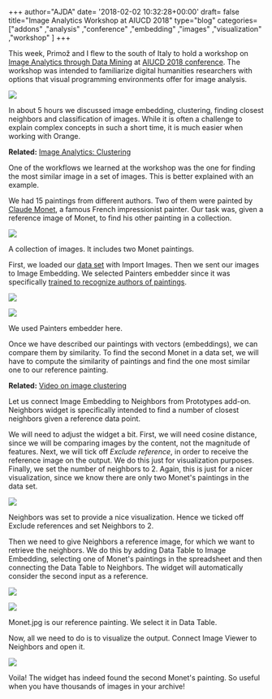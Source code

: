 +++
author="AJDA"
date= '2018-02-02 10:32:28+00:00'
draft= false
title="Image Analytics Workshop at AIUCD 2018"
type="blog"
categories=["addons" ,"analysis" ,"conference" ,"embedding" ,"images" ,"visualization"  ,"workshop" ]
+++

This week, Primož and I flew to the south of Italy to hold a workshop on [Image Analytics through Data Mining](http://www.aiucd2018.uniba.it/workshops.html) at [AIUCD 2018 conference](http://www.aiucd2018.uniba.it/index.html). The workshop was intended to familiarize digital humanities researchers with options that visual programming environments offer for image analysis.

![](/images/2018/02/IMG_20180130_172350.jpg)

In about 5 hours we discussed image embedding, clustering, finding closest neighbors and classification of images. While it is often a challenge to explain complex concepts in such a short time, it is much easier when working with Orange.


**Related:** [Image Analytics: Clustering](/blog/2017/04/03/image-analytics-clustering/)


One of the workflows we learned at the workshop was the one for finding the most similar image in a set of images. This is better explained with an example.

We had 15 paintings from different authors. Two of them were painted by [Claude Monet](https://en.wikipedia.org/wiki/Claude_Monet), a famous French impressionist painter. Our task was, given a reference image of Monet, to find his other painting in a collection.

![](/images/2018/02/Screen-Shot-2018-02-02-at-10.33.07.png)

A collection of images. It includes two Monet paintings.

First, we loaded our [data set](http://file.biolab.si/images/Paintings.zip) with Import Images. Then we sent our images to Image Embedding. We selected Painters embedder since it was specifically [trained to recognize authors of paintings](http://blog.kaggle.com/2016/11/17/painter-by-numbers-competition-1st-place-winners-interview-nejc-ilenic/).

![](/images/2018/02/Screen-Shot-2018-02-02-at-10.33.54.png)


![](/images/2018/02/Screen-Shot-2018-02-02-at-10.34.51.png)

We used Painters embedder here.

Once we have described our paintings with vectors (embeddings), we can compare them by similarity. To find the second Monet in a data set, we will have to compute the similarity of paintings and find the one most similar one to our reference painting.


**Related:** [Video on image clustering](https://www.youtube.com/watch?v=Iu8g2Twjn9U)


Let us connect Image Embedding to Neighbors from Prototypes add-on. Neighbors widget is specifically intended to find a number of closest neighbors given a reference data point.

We will need to adjust the widget a bit. First, we will need cosine distance, since we will be comparing images by the content, not the magnitude of features. Next, we will tick off _Exclude reference_, in order to receive the reference image on the output. We do this just for visualization purposes. Finally, we set the number of neighbors to 2. Again, this is just for a nicer visualization, since we know there are only two Monet's paintings in the data set.

![](/images/2018/02/Screen-Shot-2018-02-02-at-10.42.59.png)

Neighbors was set to provide a nice visualization. Hence we ticked off Exclude references and set Neighbors to 2.

Then we need to give Neighbors a reference image, for which we want to retrieve the neighbors. We do this by adding Data Table to Image Embedding, selecting one of Monet's paintings in the spreadsheet and then connecting the Data Table to Neighbors. The widget will automatically consider the second input as a reference.

![](/images/2018/02/Screen-Shot-2018-02-02-at-10.47.57.png)


![](/images/2018/02/Screen-Shot-2018-02-02-at-10.45.37.png)

Monet.jpg is our reference painting. We select it in Data Table.

Now, all we need to do is to visualize the output. Connect Image Viewer to Neighbors and open it.

![](/images/2018/02/Screen-Shot-2018-02-02-at-10.48.13.png)


Voila! The widget has indeed found the second Monet's painting. So useful when you have thousands of images in your archive!
